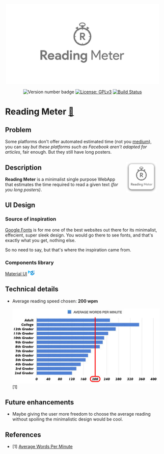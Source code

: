 <p align="center"><img src="images/cover.jpg" width="500px"> </p>

<p align="center">
<img alt="Version number badge" src="https://img.shields.io/github/package-json/v/noisy96/reatime?style=flat-square" />
<a href="https://www.gnu.org/licenses/gpl-3.0"><img alt="License: GPLv3" src="https://img.shields.io/badge/License-GPLv3-blue.svg" /></a>
<a href="https://travis-ci.com/Noisy96/reatime"><img alt="Build Status" src="https://travis-ci.com/Noisy96/reatime.svg?branch=master" /></a>
</p>

# Reading Meter [🔗](www.noisy96.github.io/reatime)

## Problem
Some platforms don't offer automated estimated time (not you [medium](www.medium.com)), you can say _but these platforms such as Facebook aren't adapted for articles_, fair enough. But they still have long posters.


<img src="images/logo-readme.png" width="100px" align="right" style="margin: 10px">

## Description
__Reading Meter__ is a minimalist single purpose WebApp that estimates the time required to read a given text _(for you long posters)_.

## UI Design
### Source of inspiration
[Google Fonts](www.fonts.google.com) is for me one of the best websites out there for its minimalist, effecient, super sleek design. You would go there to see fonts, and that's exactly what you get, nothing else.

So no need to say, but that's where the inspiration came from.

### Components library
[Material UI](www.material-ui.com) <img src="images/material-ui-logo.png" width="20px">

## Technical details
- Average reading speed chosen: __200 wpm__ <br><br> ![Average reading time per grade](images/average-wpm.jpg) [1]

## Future enhancements
- Maybe giving the user more freedom to choose the average reading without spoiling the minimalistic design would be cool.

## References
- [1] [Average Words Per Minute](https://infinitemind.io/speed-reading/average-words-per-minute/)
